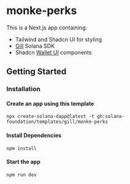 # monke-perks

This is a Next.js app containing:

- Tailwind and Shadcn UI for styling
- [Gill](https://gill.site/) Solana SDK
- Shadcn [Wallet UI](https://registry.wallet-ui.dev) components

## Getting Started

### Installation

#### Create an app using this template

```shell
npx create-solana-dapp@latest -t gh:solana-foundation/templates/gill/monke-perks
```

#### Install Dependencies

```shell
npm install
```

#### Start the app

```shell
npm run dev
```
